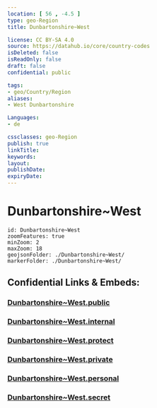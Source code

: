 ```yaml
---
location: [ 56 , -4.5 ] 
type: geo-Region
title: Dunbartonshire~West

license: CC BY-SA 4.0
source: https://datahub.io/core/country-codes
isDeleted: false
isReadOnly: false
draft: false
confidential: public

tags:
- geo/Country/Region
aliases:
- West Dunbartonshire

Languages:
- de

cssclasses: geo-Region
publish: true
linkTitle: 
keywords: 
layout: 
publishDate: 
expiryDate: 
---
```


# Dunbartonshire~West

```leaflet
id: Dunbartonshire~West
zoomFeatures: true 
minZoom: 2 
maxZoom: 18
geojsonFolder: ./Dunbartonshire~West/
markerFolder: ./Dunbartonshire~West/
```


## Confidential Links & Embeds: 

### [Dunbartonshire~West.public](/_public/\Earth\Continent\Europe\Europe~North\UK\Scotland\counties~ScotlandDunbartonshire~West.public.md) 

### [Dunbartonshire~West.internal](/_internal/\Earth\Continent\Europe\Europe~North\UK\Scotland\counties~ScotlandDunbartonshire~West.internal.md) 

### [Dunbartonshire~West.protect](/_protect/\Earth\Continent\Europe\Europe~North\UK\Scotland\counties~ScotlandDunbartonshire~West.protect.md) 

### [Dunbartonshire~West.private](/_private/\Earth\Continent\Europe\Europe~North\UK\Scotland\counties~ScotlandDunbartonshire~West.private.md) 

### [Dunbartonshire~West.personal](/_personal/\Earth\Continent\Europe\Europe~North\UK\Scotland\counties~ScotlandDunbartonshire~West.personal.md) 

### [Dunbartonshire~West.secret](/_secret/\Earth\Continent\Europe\Europe~North\UK\Scotland\counties~ScotlandDunbartonshire~West.secret.md)

